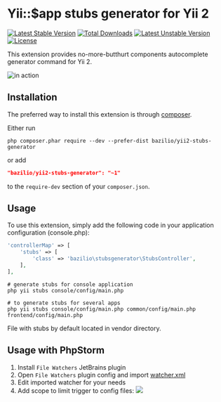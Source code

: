 Yii::$app stubs generator for Yii 2
===================================
[![Latest Stable Version](https://poser.pugx.org/bazilio/yii2-stubs-generator/v/stable)](https://packagist.org/packages/bazilio/yii2-stubs-generator) 
[![Total Downloads](https://poser.pugx.org/bazilio/yii2-stubs-generator/downloads)](https://packagist.org/packages/bazilio/yii2-stubs-generator) 
[![Latest Unstable Version](https://poser.pugx.org/bazilio/yii2-stubs-generator/v/unstable)](https://packagist.org/packages/bazilio/yii2-stubs-generator) 
[![License](https://poser.pugx.org/bazilio/yii2-stubs-generator/license)](https://packagist.org/packages/bazilio/yii2-stubs-generator)

This extension provides no-more-butthurt components autocomplete generator command for Yii 2.

![in action](https://monosnap.com/file/oHUjBSw7oIJHYAEpQKs4mVVJLfMLrM.png)

Installation
------------

The preferred way to install this extension is through [composer](http://getcomposer.org/download/).

Either run

```
php composer.phar require --dev --prefer-dist bazilio/yii2-stubs-generator
```

or add

```json
"bazilio/yii2-stubs-generator": "~1"
```

to the `require-dev` section of your `composer.json`.


Usage
-----

To use this extension, simply add the following code in your application configuration (console.php):

```php
'controllerMap' => [
    'stubs' => [
        'class' => 'bazilio\stubsgenerator\StubsController',
    ],
],
```

```
# generate stubs for console application
php yii stubs console/config/main.php

# to generate stubs for several apps
php yii stubs console/config/main.php common/config/main.php frontend/config/main.php
```

File with stubs by default located in vendor directory.

Usage with PhpStorm
-------------------

1. Install `File Watchers` JetBrains plugin
2. Open `File Watchers` plugin config and import [watcher.xml](watcher.xml)
3. Edit imported watcher for your needs
4. Add scope to limit trigger to config files: ![](https://monosnap.com/file/9UdEAsZUxO6XcOxINgm1sucWxuuYu4.png)
